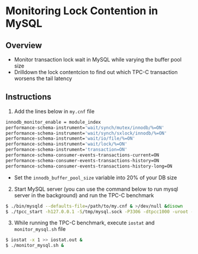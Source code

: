 # Monitoring Lock Contention in MySQL

## Overview 
- Monitor transaction lock wait in MySQL while varying the buffer pool size
- Drilldown the lock contentcion to find out which TPC-C transaction worsens the tail latency 

## Instructions

1. Add the lines below in ``my.cnf`` file
```bash
innodb_monitor_enable = module_index
performance-schema-instrument='wait/synch/mutex/innodb/%=ON'
performance-schema-instrument='wait/synch/sxlock/innodb/%=ON'
performance-schema-instrument='wait/io/file/%=ON'
performance-schema-instrument='wait/lock/%=ON'
performance-schema-instrument='transaction=ON'
performance-schema-consumer-events-transactions-current=ON
performance-schema-consumer-events-transactions-history=ON
performance-schema-consumer-events-transactions-history-long=ON
```
- Set the ``innodb_buffer_pool_size`` variable into 20% of your DB size


2. Start MySQL server (you can use the command below to run mysql server in the background) and run the TPC-C benchmark
```bash
$ ./bin/mysqld --defaults-file=/path/to/my.cnf & >/dev/null &disown 
$ ./tpcc_start -h127.0.0.1 -S/tmp/mysql.sock -P3306 -dtpcc1000 -uroot -pxxxxxx -w1000 -c32 -r10 -l1800 | tee tpcc_result.out
```

3. While running the TPC-C benchmark, execute ``iostat`` and ``monitor_mysql.sh`` file 
```bash
$ iostat -x 1 >> iostat.out &
$ ./monitor_mysql.sh &
```
